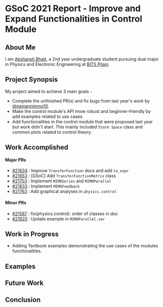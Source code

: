 # GSoC 2021 Report - Improve and Expand Functionalities in Control Module

<h2>About Me</h2>

I am [Akshansh Bhatt](https://www.github.com/akshanshbhatt), a 2nd year undergraduate student pursuing dual major in Physics and Electronic Engineering at [BITS Pilani](https://bits-pilani.ac.in/).

<h2>Project Synopsis</h2>

My project aimed to achieve 3 main goals -

- Complete the unfinished PR(s) and fix bugs from last year's work by [@namannimmo10](https://www.github.com/namannimmo10).
- Make the control module's API more robust and beginner-friendly by add examples related to use cases.
- Add functionalities in the control module that were proposed last year but work didn't start. This mainly included `State Space` class and common plots related to control theory.

<h2>Work Accomplished</h2>

#### Major PRs

- [#21634](https://github.com/sympy/sympy/pull/21634) : Improve `TransferFunction` docs and add `to_expr`
- [#21653](https://github.com/sympy/sympy/pull/21653) : [GSoC] Add `TransferFunctionMatrix` class
- [#21703](https://github.com/sympy/sympy/pull/21703) : Implement `MIMOSeries` and `MIMOParallel`
- [#21833](https://github.com/sympy/sympy/pull/21833) : Implement `MIMOFeedback`
- [#21763](https://github.com/sympy/sympy/pull/21763) : Add graphical analyses in `physics.control`

#### Minor PRs

- [#21587](https://github.com/sympy/sympy/pull/21587) : fix(physics.control): order of classes in doc
- [#21820](https://github.com/sympy/sympy/pull/21820) : Update example in `MIMOParallel.var`

<h2>Work in Progress</h2>

- Adding Textbook examples demonstrating the use cases of the modules functionalities.

<h2>Examples</h2>



<h2>Future Work</h2>



<h2>Conclusion</h2>
